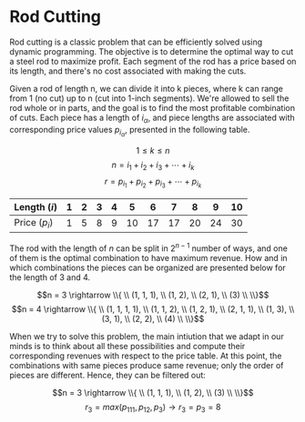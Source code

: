 # Rod Cutting

Rod cutting is a classic problem that can be efficiently solved using dynamic programming. The objective is to determine the optimal way to cut a steel rod to maximize profit. Each segment of the rod has a price based on its length, and there's no cost associated with making the cuts.

Given a rod of length n, we can divide it into k pieces, where k can range from 1 (no cut) up to n (cut into 1-inch segments). We're allowed to sell the rod whole or in parts, and the goal is to find the most profitable combination of cuts. Each piece has a length of $i_\alpha$, and piece lengths are associated with corresponding price values $p_{i_\alpha}$, presented in the following table. 

$$ 1 \leq k \leq n $$
$$ n = i_1 + i_2 + i_3 + \cdots + i_k $$
$$ r = p_{i_1} + p_{i_2} + p_{i_3} + \cdots + p_{i_k} $$
<div align="center">

| Length ($i$) | 1 | 2 | 3 | 4 | 5  | 6  | 7  | 8  | 9  | 10 |
|------------|---|---|---|---|----|----|----|----|----|----|
| Price ($p_i$) | 1 | 5 | 8 | 9 | 10 | 17 | 17 | 20 | 24 | 30 |

</div>

The rod with the length of $n$ can be split in $2^{n - 1}$ number of ways, and one of them is the optimal combination to have maximum revenue. How and in which combinations the pieces can be organized are presented below for the length of $3$ and $4$. 

$$n = 3 \rightarrow \\{ \\ (1, 1, 1), \\ (1, 2), \\ (2, 1), \\ (3) \\ \\}$$
$$n = 4 \rightarrow \\{ \\ (1, 1, 1, 1), \\ (1, 1, 2), \\ (1, 2, 1), \\ (2, 1, 1), \\ (1, 3), \\ (3, 1), \\ (2, 2), \\ (4) \\ \\}$$


When we try to solve this problem, the main intiution that we adapt in our minds is to think about all these possibilities and compute their corresponding revenues with respect to the price table. At this point, the combinations with same pieces produce same revenue; only the order of pieces are different. Hence, they can be filtered out:

$$n = 3 \rightarrow \\{ \\ (1, 1, 1), \\ (1, 2), \\ (3) \\ \\}$$
$$r_3 = max(p_{111}, p_{12}, p_3) \rightarrow r_3 = p_3 = 8$$